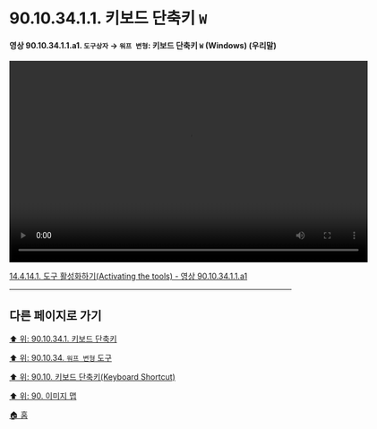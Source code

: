 # 90.10.34.1.1. 키보드 단축키 `W`

<a id="90-10-34-01-01-a1"></a>

#### 영상 90.10.34.1.1.a1. `도구상자` → `워프 변형`: 키보드 단축키 `W` (Windows) (우리말)
<video controls="controls" width="640" height="360" src="https://github.com/wonder13662/gimp/assets/15767104/d05b5b2e-93e5-427e-b4ff-350dacc48662"></video>

[14.4.14.1. 도구 활성화하기(Activating the tools) - 영상 90.10.34.1.1.a1](./14-04-14-01-activating_the_tool.md#90-10-34-01-01-a1)

***

## 다른 페이지로 가기

[⬆️ 위: 90.10.34.1. 키보드 단축키](./90-10-34-01-00-keyboard_shortcut.md)

[⬆️ 위: 90.10.34. `워프 변형` 도구](./90-10-34-00-warp_transformation.md)

[⬆️ 위: 90.10. 키보드 단축키(Keyboard Shortcut)](./90-10-00-keyboard_shortcut.md)

[⬆️ 위: 90. 이미지 맵](./90-00-image-map.md)

[🏠 홈](./00-home.md)